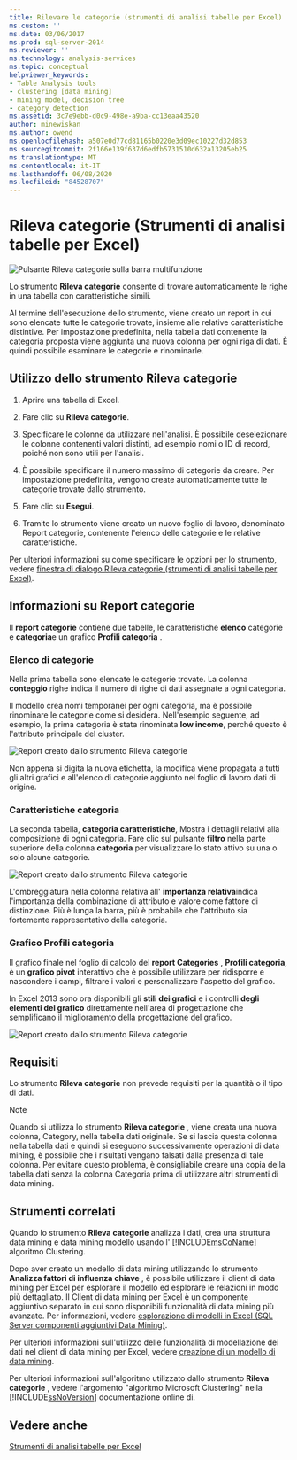 ```yaml
---
title: Rilevare le categorie (strumenti di analisi tabelle per Excel) | Microsoft Docs
ms.custom: ''
ms.date: 03/06/2017
ms.prod: sql-server-2014
ms.reviewer: ''
ms.technology: analysis-services
ms.topic: conceptual
helpviewer_keywords:
- Table Analysis tools
- clustering [data mining]
- mining model, decision tree
- category detection
ms.assetid: 3c7e9ebb-d0c9-498e-a9ba-cc13eaa43520
author: minewiskan
ms.author: owend
ms.openlocfilehash: a507e0d77cd81165b0220e3d09ec10227d32d853
ms.sourcegitcommit: 2f166e139f637d6edfb5731510d632a13205eb25
ms.translationtype: MT
ms.contentlocale: it-IT
ms.lasthandoff: 06/08/2020
ms.locfileid: "84528707"
---
```

# <a name="detect-categories-table-analysis-tools-for-excel"></a>Rileva categorie (Strumenti di analisi tabelle per Excel)
  ![Pulsante Rileva categorie sulla barra multifunzione](media/tat-detectcat.gif "Pulsante Rileva categorie sulla barra multifunzione")

 Lo strumento **Rileva categorie** consente di trovare automaticamente le righe in una tabella con caratteristiche simili.

 Al termine dell'esecuzione dello strumento, viene creato un report in cui sono elencate tutte le categorie trovate, insieme alle relative caratteristiche distintive. Per impostazione predefinita, nella tabella dati contenente la categoria proposta viene aggiunta una nuova colonna per ogni riga di dati. È quindi possibile esaminare le categorie e rinominarle.

## <a name="using-the-detect-categories-tool"></a>Utilizzo dello strumento Rileva categorie

1.  Aprire una tabella di Excel.

2.  Fare clic su **Rileva categorie**.

3.  Specificare le colonne da utilizzare nell'analisi. È possibile deselezionare le colonne contenenti valori distinti, ad esempio nomi o ID di record, poiché non sono utili per l'analisi.

4.  È possibile specificare il numero massimo di categorie da creare. Per impostazione predefinita, vengono create automaticamente tutte le categorie trovate dallo strumento.

5.  Fare clic su **Esegui**.

6.  Tramite lo strumento viene creato un nuovo foglio di lavoro, denominato Report categorie, contenente l'elenco delle categorie e le relative caratteristiche.

 Per ulteriori informazioni su come specificare le opzioni per lo strumento, vedere [finestra di dialogo Rileva categorie (strumenti di analisi tabelle per Excel)](detect-categories-table-analysis-tools-for-excel.md).

## <a name="understanding-the-categories-report"></a>Informazioni su Report categorie
 Il **report categorie** contiene due tabelle, le caratteristiche **elenco** categorie e **categoria**e un grafico **Profili categoria** .

### <a name="category-list"></a>Elenco di categorie
 Nella prima tabella sono elencate le categorie trovate. La colonna **conteggio** righe indica il numero di righe di dati assegnate a ogni categoria.

 Il modello crea nomi temporanei per ogni categoria, ma è possibile rinominare le categorie come si desidera. Nell'esempio seguente, ad esempio, la prima categoria è stata rinominata **low income**, perché questo è l'attributo principale del cluster.

 ![Report creato dallo strumento Rileva categorie](media/dm13-tat-detectcat-report1.gif "Report creato dallo strumento Rileva categorie")

 Non appena si digita la nuova etichetta, la modifica viene propagata a tutti gli altri grafici e all'elenco di categorie aggiunto nel foglio di lavoro dati di origine.

### <a name="category-characteristics"></a>Caratteristiche categoria
 La seconda tabella, **categoria caratteristiche**, Mostra i dettagli relativi alla composizione di ogni categoria. Fare clic sul pulsante **filtro** nella parte superiore della colonna **categoria** per visualizzare lo stato attivo su una o solo alcune categorie.

 ![Report creato dallo strumento Rileva categorie](media/dm13-tat-detectcat-report2.gif "Report creato dallo strumento Rileva categorie")

 L'ombreggiatura nella colonna relativa all' **importanza relativa**indica l'importanza della combinazione di attributo e valore come fattore di distinzione. Più è lunga la barra, più è probabile che l'attributo sia fortemente rappresentativo della categoria.

### <a name="categories-profile-chart"></a>Grafico Profili categoria
 Il grafico finale nel foglio di calcolo del **report Categories** , **Profili categoria**, è un **grafico pivot** interattivo che è possibile utilizzare per ridisporre e nascondere i campi, filtrare i valori e personalizzare l'aspetto del grafico.

 In Excel 2013 sono ora disponibili gli **stili dei grafici** e i controlli **degli elementi del grafico** direttamente nell'area di progettazione che semplificano il miglioramento della progettazione del grafico.

 ![Report creato dallo strumento Rileva categorie](media/dm13-tat-detectcat-report3.gif "Report creato dallo strumento Rileva categorie")

## <a name="requirements"></a>Requisiti
 Lo strumento **Rileva categorie** non prevede requisiti per la quantità o il tipo di dati.

> [!NOTE]
>  Quando si utilizza lo strumento **Rileva categorie** , viene creata una nuova colonna, Category, nella tabella dati originale. Se si lascia questa colonna nella tabella dati e quindi si eseguono successivamente operazioni di data mining, è possibile che i risultati vengano falsati dalla presenza di tale colonna. Per evitare questo problema, è consigliabile creare una copia della tabella dati senza la colonna Categoria prima di utilizzare altri strumenti di data mining.

## <a name="related-tools"></a>Strumenti correlati
 Quando lo strumento **Rileva categorie** analizza i dati, crea una struttura data mining e data mining modello usando l' [!INCLUDE[msCoName](../includes/msconame-md.md)] algoritmo Clustering.

 Dopo aver creato un modello di data mining utilizzando lo strumento **Analizza fattori di influenza chiave** , è possibile utilizzare il client di data mining per Excel per esplorare il modello ed esplorare le relazioni in modo più dettagliato. Il Client di data mining per Excel è un componente aggiuntivo separato in cui sono disponibili funzionalità di data mining più avanzate. Per informazioni, vedere [esplorazione di modelli in Excel &#40;SQL Server componenti aggiuntivi Data Mining&#41;](browsing-models-in-excel-sql-server-data-mining-add-ins.md).

 Per ulteriori informazioni sull'utilizzo delle funzionalità di modellazione dei dati nel client di data mining per Excel, vedere [creazione di un modello di data mining](creating-a-data-mining-model.md).

 Per ulteriori informazioni sull'algoritmo utilizzato dallo strumento **Rileva categorie** , vedere l'argomento "algoritmo Microsoft Clustering" nella [!INCLUDE[ssNoVersion](../includes/ssnoversion-md.md)] documentazione online di.

## <a name="see-also"></a>Vedere anche
 [Strumenti di analisi tabelle per Excel](table-analysis-tools-for-excel.md)


